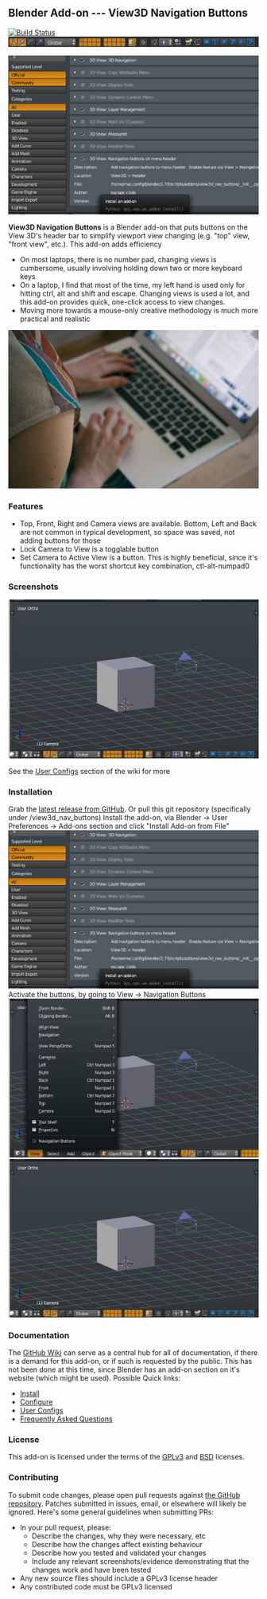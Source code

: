 ## Blender Add-on --- View3D Navigation Buttons

[![Build Status](https://travis-ci.org/escapecode/Blender-addon-view3d_nav_buttons.png)](https://travis-ci.org/escapecode/Blender-addon-view3d_nav_buttons)
[![screenshot](https://github.com/escapecode/Blender-addon-view3d_nav_buttons/blob/master/screenshots/banner.jpg)](https://raw.github.com/wiki/escapecode/Blender-addon-view3d_nav_buttons/blob/master/screenshots/04.jpg)


[![screenshot](https://github.com/escapecode/Blender-addon-view3d_nav_buttons/blob/master/screenshots/01.jpg)](https://raw.github.com/wiki/escapecode/Blender-addon-view3d_nav_buttons/blob/master/screenshots/01.jpg)

**View3D Navigation Buttons** is a Blender add-on that puts buttons on the View 3D's header bar to simplify viewport view changing (e.g. "top" view, "front view", etc.).  This add-on adds efficiency
* On most laptops, there is no number pad, changing views is cumbersome, usually involving holding down two or more keyboard keys
* On a laptop, I find that most of the time, my left hand is used only for hitting ctrl, alt and shift and escape.  Changing views is used a lot, and this add-on provides quick, one-click access to view changes.
* Moving more towards a mouse-only creative methodology is much more practical and realistic

[![screenshot](https://github.com/escapecode/Blender-addon-view3d_nav_buttons/blob/master/screenshots/why.jpg)](https://raw.github.com/wiki/escapecode/Blender-addon-view3d_nav_buttons/blob/master/screenshots/why.jpg)
### Features
* Top, Front, Right and Camera views are available.  Bottom, Left and Back are not common in typical development, so space was saved, not adding buttons for those
* Lock Camera to View is a togglable button
* Set Camera to Active View is a button.  This is highly beneficial, since it's functionality has the worst shortcut key combination, ctl-alt-numpad0

### Screenshots

[![screenshot](https://github.com/escapecode/Blender-addon-view3d_nav_buttons/blob/master/screenshots/03.jpg)](https://raw.github.com/wiki/escapecode/Blender-addon-view3d_nav_buttons/blob/master/screenshots/03.jpg)

See the [User Configs](https://github.com/escapecode/Blender-addon-view3d_nav_buttons/wiki/User-Configs) section of the wiki for more

### Installation
Grab the [latest release from GitHub](https://github.com/escapecode/Blender-addon-view3d_nav_buttons/releases/).  Or pull this git repository (specifically under /view3d_nav_buttons)
Install the add-on, via Blender -> User Preferences -> Add-ons section and click "Install Add-on from File"
[![screenshot](https://github.com/escapecode/Blender-addon-view3d_nav_buttons/blob/master/screenshots/01.jpg)](https://raw.github.com/wiki/escapecode/Blender-addon-view3d_nav_buttons/blob/master/screenshots/01.jpg)
Activate the buttons, by going to View -> Navigation Buttons
[![screenshot](https://github.com/escapecode/Blender-addon-view3d_nav_buttons/blob/master/screenshots/02.jpg)](https://raw.github.com/wiki/escapecode/Blender-addon-view3d_nav_buttons/blob/master/screenshots/02.jpg)
[![screenshot](https://github.com/escapecode/Blender-addon-view3d_nav_buttons/blob/master/screenshots/03.jpg)](https://raw.github.com/wiki/escapecode/Blender-addon-view3d_nav_buttons/blob/master/screenshots/03.jpg)

### Documentation

The [GitHub Wiki](https://github.com/escapecode/Blender-addon-view3d_nav_buttons/wiki) can serve as a central hub for all of
documentation, if there is a demand for this add-on, or if such is requested by the public.  This has not been done at this time, since Blender has an add-on section on it's website (which might be used). Possible Quick links:

* [Install](https://github.com/escapecode/Blender-addon-view3d_nav_buttons/wiki/Installation)
* [Configure](https://github.com/escapecode/Blender-addon-view3d_nav_buttons/wiki/Configuration-Settings)
* [User Configs](https://github.com/escapecode/Blender-addon-view3d_nav_buttons/wiki/User-Configs)
* [Frequently Asked Questions](https://github.com/escapecode/Blender-addon-view3d_nav_buttons/wiki/FAQ)

### License

This add-on is licensed under the terms of the [GPLv3](LICENSE.GPL) and
[BSD](LICENSE.BSD) licenses.

### Contributing

To submit code changes, please open pull requests against [the GitHub repository](https://github.com/escapecode/Blender-addon-view3d_nav_buttons/edit/master/README.md). Patches submitted in issues, email, or elsewhere will likely be ignored. Here's some general guidelines when submitting PRs:

 * In your pull request, please:
   * Describe the changes, why they were necessary, etc
   * Describe how the changes affect existing behaviour
   * Describe how you tested and validated your changes
   * Include any relevant screenshots/evidence demonstrating that the changes work and have been tested
 * Any new source files should include a GPLv3 license header
 * Any contributed code must be GPLv3 licensed

[wiki]: https://github.com/escapecode/Blender-addon-view3d_nav_buttons/wiki
